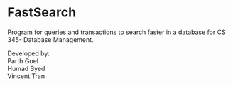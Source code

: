 # FastSearch
Program for queries and transactions to search faster in a database for CS 345- Database Management.

Developed by:\
Parth Goel\
Humad Syed\
Vincent Tran
